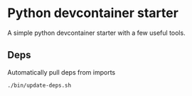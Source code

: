 # Python devcontainer starter

A simple python devcontainer starter with a few useful tools.

## Deps

Automatically pull deps from imports
```
./bin/update-deps.sh
```

